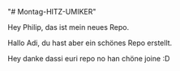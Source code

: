 "# Montag-HITZ-UMIKER" 

Hey Philip, das ist mein neues Repo.

Hallo Adi, du hast aber ein schönes Repo erstellt.

Hey danke dassi euri repo no han chöne joine :D

